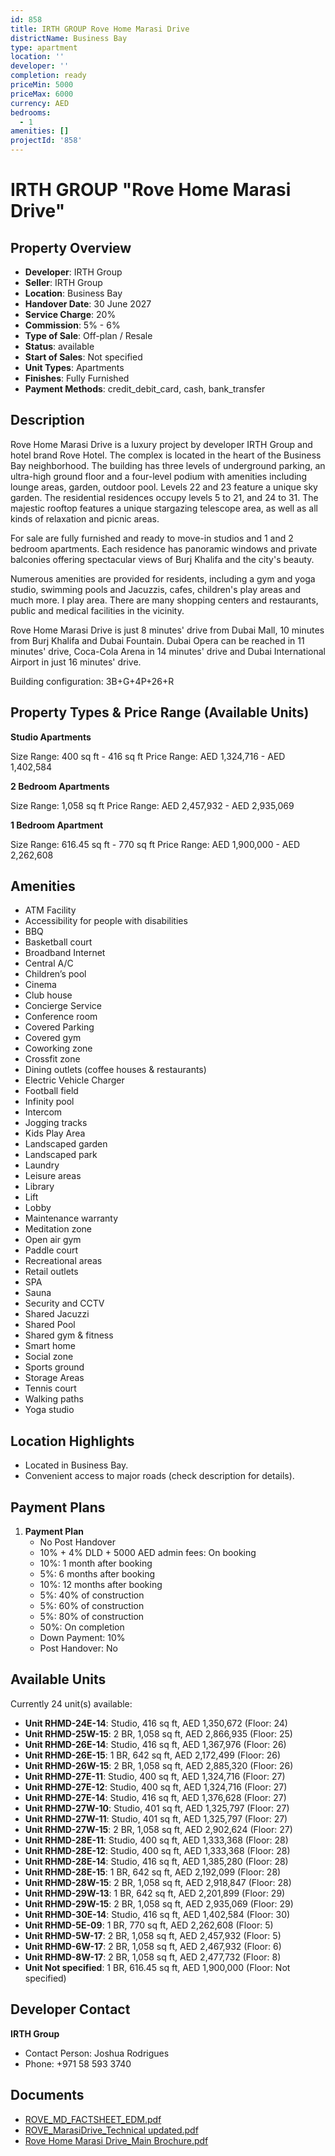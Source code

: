 ```yaml
---
id: 858
title: IRTH GROUP Rove Home Marasi Drive
districtName: Business Bay
type: apartment
location: ''
developer: ''
completion: ready
priceMin: 5000
priceMax: 6000
currency: AED
bedrooms:
  - 1
amenities: []
projectId: '858'
---
```


# IRTH GROUP "Rove Home Marasi Drive"

## Property Overview
- **Developer**: IRTH Group
- **Seller**: IRTH Group
- **Location**: Business Bay
- **Handover Date**: 30 June 2027
- **Service Charge**: 20%
- **Commission**: 5% - 6%
- **Type of Sale**: Off-plan / Resale
- **Status**: available
- **Start of Sales**: Not specified
- **Unit Types**: Apartments
- **Finishes**: Fully Furnished
- **Payment Methods**: credit_debit_card, cash, bank_transfer

## Description
Rove Home Marasi Drive is a luxury project by developer IRTH Group and hotel brand Rove Hotel. The complex is located in the heart of the Business Bay neighborhood. The building has three levels of underground parking, an ultra-high ground floor and a four-level podium with amenities including lounge areas, garden, outdoor pool. Levels 22 and 23 feature a unique sky garden. The residential residences occupy levels 5 to 21, and 24 to 31. The majestic rooftop features a unique stargazing telescope area, as well as all kinds of relaxation and picnic areas.

For sale are fully furnished and ready to move-in studios and 1 and 2 bedroom apartments. Each residence has panoramic windows and private balconies offering spectacular views of Burj Khalifa and the city's beauty.

Numerous amenities are provided for residents, including a gym and yoga studio, swimming pools and Jacuzzis, cafes, children's play areas and much more. I play area. There are many shopping centers and restaurants, public and medical facilities in the vicinity. 

Rove Home Marasi Drive is just 8 minutes' drive from Dubai Mall, 10 minutes from Burj Khalifa and Dubai Fountain. Dubai Opera can be reached in 11 minutes' drive, Coca-Cola Arena in 14 minutes' drive and Dubai International Airport in just 16 minutes' drive.

Building configuration: 3B+G+4P+26+R

## Property Types & Price Range (Available Units)
**Studio Apartments**

Size Range: 400 sq ft - 416 sq ft
Price Range: AED 1,324,716 - AED 1,402,584

**2 Bedroom Apartments**

Size Range: 1,058 sq ft
Price Range: AED 2,457,932 - AED 2,935,069

**1 Bedroom Apartment**

Size Range: 616.45 sq ft - 770 sq ft
Price Range: AED 1,900,000 - AED 2,262,608

## Amenities
- ATM Facility
- Accessibility for people with disabilities
- BBQ
- Basketball court
- Broadband Internet
- Central A/C
- Children’s pool
- Cinema
- Club house
- Concierge Service
- Conference room
- Covered Parking
- Covered gym
- Coworking zone
- Crossfit zone
- Dining outlets  (coffee houses & restaurants)
- Electric Vehicle Charger
- Football field
- Infinity pool
- Intercom
- Jogging tracks
- Kids Play Area
- Landscaped garden
- Landscaped park
- Laundry
- Leisure areas
- Library
- Lift
- Lobby
- Maintenance warranty
- Meditation zone
- Open air gym
- Paddle court
- Recreational areas
- Retail outlets
- SPA
- Sauna
- Security and CCTV
- Shared Jacuzzi
- Shared Pool
- Shared gym & fitness
- Smart home
- Social zone
- Sports ground
- Storage Areas
- Tennis court
- Walking paths
- Yoga studio

## Location Highlights
- Located in Business Bay.
- Convenient access to major roads (check description for details).

## Payment Plans
1. **Payment Plan**
   - No Post Handover
   - 10% + 4% DLD + 5000 AED admin fees: On booking
   - 10%: 1 month after booking
   - 5%: 6 months after booking
   - 10%: 12 months after booking
   - 5%: 40% of construction
   - 5%: 60% of construction
   - 5%: 80% of construction
   - 50%: On completion
   - Down Payment: 10%
   - Post Handover: No

## Available Units
Currently 24 unit(s) available:
- **Unit RHMD-24E-14**: Studio, 416 sq ft, AED 1,350,672 (Floor: 24)
- **Unit RHMD-25W-15**: 2 BR, 1,058 sq ft, AED 2,866,935 (Floor: 25)
- **Unit RHMD-26E-14**: Studio, 416 sq ft, AED 1,367,976 (Floor: 26)
- **Unit RHMD-26E-15**: 1 BR, 642 sq ft, AED 2,172,499 (Floor: 26)
- **Unit RHMD-26W-15**: 2 BR, 1,058 sq ft, AED 2,885,320 (Floor: 26)
- **Unit RHMD-27E-11**: Studio, 400 sq ft, AED 1,324,716 (Floor: 27)
- **Unit RHMD-27E-12**: Studio, 400 sq ft, AED 1,324,716 (Floor: 27)
- **Unit RHMD-27E-14**: Studio, 416 sq ft, AED 1,376,628 (Floor: 27)
- **Unit RHMD-27W-10**: Studio, 401 sq ft, AED 1,325,797 (Floor: 27)
- **Unit RHMD-27W-11**: Studio, 401 sq ft, AED 1,325,797 (Floor: 27)
- **Unit RHMD-27W-15**: 2 BR, 1,058 sq ft, AED 2,902,624 (Floor: 27)
- **Unit RHMD-28E-11**: Studio, 400 sq ft, AED 1,333,368 (Floor: 28)
- **Unit RHMD-28E-12**: Studio, 400 sq ft, AED 1,333,368 (Floor: 28)
- **Unit RHMD-28E-14**: Studio, 416 sq ft, AED 1,385,280 (Floor: 28)
- **Unit RHMD-28E-15**: 1 BR, 642 sq ft, AED 2,192,099 (Floor: 28)
- **Unit RHMD-28W-15**: 2 BR, 1,058 sq ft, AED 2,918,847 (Floor: 28)
- **Unit RHMD-29W-13**: 1 BR, 642 sq ft, AED 2,201,899 (Floor: 29)
- **Unit RHMD-29W-15**: 2 BR, 1,058 sq ft, AED 2,935,069 (Floor: 29)
- **Unit RHMD-30E-14**: Studio, 416 sq ft, AED 1,402,584 (Floor: 30)
- **Unit RHMD-5E-09**: 1 BR, 770 sq ft, AED 2,262,608 (Floor: 5)
- **Unit RHMD-5W-17**: 2 BR, 1,058 sq ft, AED 2,457,932 (Floor: 5)
- **Unit RHMD-6W-17**: 2 BR, 1,058 sq ft, AED 2,467,932 (Floor: 6)
- **Unit RHMD-8W-17**: 2 BR, 1,058 sq ft, AED 2,477,732 (Floor: 8)
- **Unit Not specified**: 1 BR, 616.45 sq ft, AED 1,900,000 (Floor: Not specified)

## Developer Contact
**IRTH Group**
- Contact Person: Joshua Rodrigues
- Phone: +971 58 593 3740

## Documents
- [ROVE_MD_FACTSHEET_EDM.pdf](https://cdn.geniemap.net/2024/03/08/SdQOq2nnMBI63X3FRUsaoCb3xjtkVtpBaG0HObyb.pdf)
- [ROVE_MarasiDrive_Technical updated.pdf](https://cdn.geniemap.net/2024/05/14/xytuYl8Ji4Eh6iVP6QWvNnVrOiGGWrdbxSjeoo5p.pdf)
- [Rove Home Marasi Drive_Main Brochure.pdf](https://cdn.geniemap.net/2024/03/12/3q6mbeikreY4peSNVsw2JZKhMZzLH28PKbxIrgQw.pdf)
